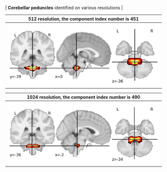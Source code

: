


| **Cerebellar peduncles** identified on various resolutions |

| 512 resolution, the component index number is 451|  
|:---:|  
| ![Component 512](../512/final/451.jpg "From component 512: Cerebellar peduncles") |

| 1024 resolution, the component index number is 490|  
|:---:|  
| ![Component 1024](../1024/final/490.jpg "From component 1024: Cerebellar peduncles") |